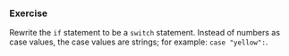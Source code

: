 <!--{ ids:[168], language:'JavaScript', type:'workshop', order: 5, name:'switch Statements I', description:'Perform actions based on different cases' } -->

### Exercise

Rewrite the `if` statement to be a `switch` statement. Instead of numbers as case values, the case values are strings; for example: `case "yellow":`.
